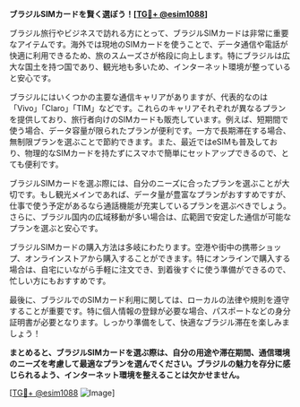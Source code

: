 **ブラジルSIMカードを賢く選ぼう！[[TG💪+ @esim1088](https://t.me/s/esim1088)]**

ブラジル旅行やビジネスで訪れる方にとって、ブラジルSIMカードは非常に重要なアイテムです。海外では現地のSIMカードを使うことで、データ通信や電話が快適に利用できるため、旅のスムーズさが格段に向上します。特にブラジルは広大な国土を持つ国であり、観光地も多いため、インターネット環境が整っていると安心です。

ブラジルにはいくつかの主要な通信キャリアがありますが、代表的なのは「Vivo」「Claro」「TIM」などです。これらのキャリアそれぞれが異なるプランを提供しており、旅行者向けのSIMカードも販売しています。例えば、短期間で使う場合、データ容量が限られたプランが便利です。一方で長期滞在する場合、無制限プランを選ぶことで節約できます。また、最近ではeSIMも普及しており、物理的なSIMカードを持たずにスマホで簡単にセットアップできるので、とても便利です。

ブラジルSIMカードを選ぶ際には、自分のニーズに合ったプランを選ぶことが大切です。もし観光メインであれば、データ量が豊富なプランがおすすめですが、仕事で使う予定があるなら通話機能が充実しているプランを選ぶべきでしょう。さらに、ブラジル国内の広域移動が多い場合は、広範囲で安定した通信が可能なプランを選ぶと安心です。

ブラジルSIMカードの購入方法は多岐にわたります。空港や街中の携帯ショップ、オンラインストアから購入することができます。特にオンラインで購入する場合は、自宅にいながら手軽に注文でき、到着後すぐに使う準備ができるので、忙しい方にもおすすめです。

最後に、ブラジルでのSIMカード利用に関しては、ローカルの法律や規則を遵守することが重要です。特に個人情報の登録が必要な場合、パスポートなどの身分証明書が必要となります。しっかり準備をして、快適なブラジル滞在を楽しみましょう！

**まとめると、ブラジルSIMカードを選ぶ際は、自分の用途や滞在期間、通信環境のニーズを考慮して最適なプランを選んでください。ブラジルの魅力を存分に感じられるよう、インターネット環境を整えることは欠かせません。**

[[TG💪+ @esim1088](https://t.me/s/esim1088) ![Image](https://i.postimg.cc/Y0z9fWf4/image.png)]